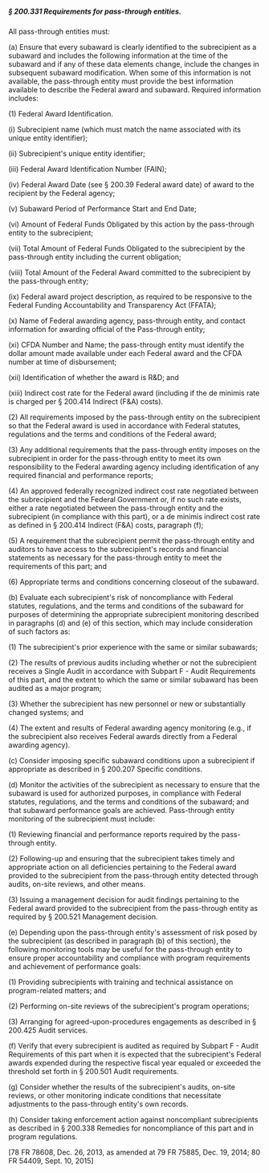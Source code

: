 ##### § 200.331 Requirements for pass-through entities. #####

All pass-through entities must:

(a) Ensure that every subaward is clearly identified to the subrecipient as a subaward and includes the following information at the time of the subaward and if any of these data elements change, include the changes in subsequent subaward modification. When some of this information is not available, the pass-through entity must provide the best information available to describe the Federal award and subaward. Required information includes:

(1) Federal Award Identification.

(i) Subrecipient name (which must match the name associated with its unique entity identifier);

(ii) Subrecipient's unique entity identifier;

(iii) Federal Award Identification Number (FAIN);

(iv) Federal Award Date (see § 200.39 Federal award date) of award to the recipient by the Federal agency;

(v) Subaward Period of Performance Start and End Date;

(vi) Amount of Federal Funds Obligated by this action by the pass-through entity to the subrecipient;

(vii) Total Amount of Federal Funds Obligated to the subrecipient by the pass-through entity including the current obligation;

(viii) Total Amount of the Federal Award committed to the subrecipient by the pass-through entity;

(ix) Federal award project description, as required to be responsive to the Federal Funding Accountability and Transparency Act (FFATA);

(x) Name of Federal awarding agency, pass-through entity, and contact information for awarding official of the Pass-through entity;

(xi) CFDA Number and Name; the pass-through entity must identify the dollar amount made available under each Federal award and the CFDA number at time of disbursement;

(xii) Identification of whether the award is R&D; and

(xiii) Indirect cost rate for the Federal award (including if the de minimis rate is charged per § 200.414 Indirect (F&A) costs).

(2) All requirements imposed by the pass-through entity on the subrecipient so that the Federal award is used in accordance with Federal statutes, regulations and the terms and conditions of the Federal award;

(3) Any additional requirements that the pass-through entity imposes on the subrecipient in order for the pass-through entity to meet its own responsibility to the Federal awarding agency including identification of any required financial and performance reports;

(4) An approved federally recognized indirect cost rate negotiated between the subrecipient and the Federal Government or, if no such rate exists, either a rate negotiated between the pass-through entity and the subrecipient (in compliance with this part), or a de minimis indirect cost rate as defined in § 200.414 Indirect (F&A) costs, paragraph (f);

(5) A requirement that the subrecipient permit the pass-through entity and auditors to have access to the subrecipient's records and financial statements as necessary for the pass-through entity to meet the requirements of this part; and

(6) Appropriate terms and conditions concerning closeout of the subaward.

(b) Evaluate each subrecipient's risk of noncompliance with Federal statutes, regulations, and the terms and conditions of the subaward for purposes of determining the appropriate subrecipient monitoring described in paragraphs (d) and (e) of this section, which may include consideration of such factors as:

(1) The subrecipient's prior experience with the same or similar subawards;

(2) The results of previous audits including whether or not the subrecipient receives a Single Audit in accordance with Subpart F - Audit Requirements of this part, and the extent to which the same or similar subaward has been audited as a major program;

(3) Whether the subrecipient has new personnel or new or substantially changed systems; and

(4) The extent and results of Federal awarding agency monitoring (e.g., if the subrecipient also receives Federal awards directly from a Federal awarding agency).

(c) Consider imposing specific subaward conditions upon a subrecipient if appropriate as described in § 200.207 Specific conditions.

(d) Monitor the activities of the subrecipient as necessary to ensure that the subaward is used for authorized purposes, in compliance with Federal statutes, regulations, and the terms and conditions of the subaward; and that subaward performance goals are achieved. Pass-through entity monitoring of the subrecipient must include:

(1) Reviewing financial and performance reports required by the pass-through entity.

(2) Following-up and ensuring that the subrecipient takes timely and appropriate action on all deficiencies pertaining to the Federal award provided to the subrecipient from the pass-through entity detected through audits, on-site reviews, and other means.

(3) Issuing a management decision for audit findings pertaining to the Federal award provided to the subrecipient from the pass-through entity as required by § 200.521 Management decision.

(e) Depending upon the pass-through entity's assessment of risk posed by the subrecipient (as described in paragraph (b) of this section), the following monitoring tools may be useful for the pass-through entity to ensure proper accountability and compliance with program requirements and achievement of performance goals:

(1) Providing subrecipients with training and technical assistance on program-related matters; and

(2) Performing on-site reviews of the subrecipient's program operations;

(3) Arranging for agreed-upon-procedures engagements as described in § 200.425 Audit services.

(f) Verify that every subrecipient is audited as required by Subpart F - Audit Requirements of this part when it is expected that the subrecipient's Federal awards expended during the respective fiscal year equaled or exceeded the threshold set forth in § 200.501 Audit requirements.

(g) Consider whether the results of the subrecipient's audits, on-site reviews, or other monitoring indicate conditions that necessitate adjustments to the pass-through entity's own records.

(h) Consider taking enforcement action against noncompliant subrecipients as described in § 200.338 Remedies for noncompliance of this part and in program regulations.

[78 FR 78608, Dec. 26, 2013, as amended at 79 FR 75885, Dec. 19, 2014; 80 FR 54409, Sept. 10, 2015]